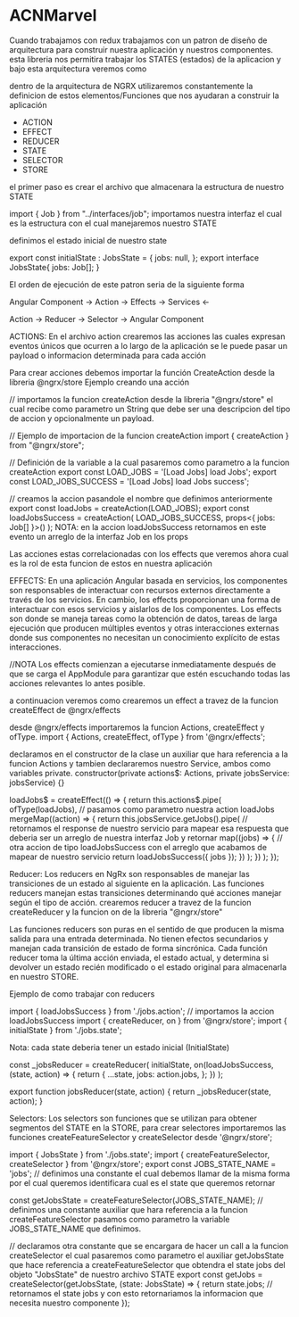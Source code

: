 # ACNMarvel


Cuando trabajamos con redux trabajamos con un patron de diseño de arquitectura para construir nuestra aplicación y nuestros componentes. esta libreria nos permitira trabajar los STATES (estados) de la aplicacion y bajo esta arquitectura veremos como 

dentro de la arquitectura de NGRX utilizaremos constantemente la definicion de estos elementos/Funciones que nos ayudaran a construir la aplicación
- ACTION
- EFFECT
- REDUCER
- STATE
- SELECTOR
- STORE

el primer paso es crear el archivo que almacenara la estructura de nuestro STATE

import { Job } from "../interfaces/job"; importamos nuestra interfaz el cual es la estructura con el cual manejaremos nuestro STATE

definimos el estado inicial de nuestro state

export const initialState : JobsState = {
    jobs: null, 
};
export interface JobsState{
    jobs: Job[];
}

El orden de ejecución de este patron seria de la siguiente forma

Angular Component -> Action  ->  Effects -> Services
                             <-

Action -> Reducer -> Selector -> Angular Component

ACTIONS: En el archivo action crearemos las acciones las cuales expresan eventos únicos que ocurren a lo largo de la aplicación
se le puede pasar un payload o informacion determinada para cada acción 

Para crear acciones debemos importar la función CreateAction desde la libreria @ngrx/store
Ejemplo creando una acción

// importamos la funcion createAction desde la libreria "@ngrx/store" el cual recibe como parametro un String que debe ser una descripcion  del tipo de accion y opcionalmente un payload.

// Ejemplo de importacion de la funcion createAction
import { createAction } from "@ngrx/store";

// Definición de la variable a la cual pasaremos como parametro a la funcion createAction
export const LOAD_JOBS = '[Load Jobs] load Jobs';
export const LOAD_JOBS_SUCCESS = '[Load Jobs] load Jobs success';

// creamos la accion pasandole el nombre que definimos anteriormente
export const loadJobs = createAction(LOAD_JOBS);
export const loadJobsSuccess = createAction(
    LOAD_JOBS_SUCCESS, 
    props<{ jobs: Job[] }>() 
    );
NOTA: en la accion loadJobsSuccess retornamos en este evento un arreglo de la interfaz Job en los props

Las acciones estas correlacionadas con los effects que veremos ahora cual es la rol de esta funcion de estos en nuestra aplicación


EFFECTS: En una aplicación Angular basada en servicios, los componentes son responsables de interactuar con recursos externos directamente a través de los servicios. En cambio, los effects proporcionan una forma de interactuar con esos servicios y aislarlos de los componentes. Los effects son donde se maneja tareas como la obtención de datos, tareas de larga ejecución que producen múltiples eventos y otras interacciones externas donde sus componentes no necesitan un conocimiento explícito de estas interacciones.

//NOTA
Los effects comienzan a ejecutarse inmediatamente después de que se carga el AppModule para garantizar que estén escuchando todas las acciones relevantes lo antes posible.


a continuacion veremos como crearemos un effect a travez de la funcion createEffect de @ngrx/effects

desde @ngrx/effects importaremos la funcion Actions, createEffect y ofType.
import { Actions, createEffect, ofType } from '@ngrx/effects';

declaramos en el constructor de la clase un auxiliar que hara referencia a la funcion Actions y tambien declararemos nuestro Service, ambos como variables private.
 constructor(private actions$: Actions, private jobsService: jobsService) {}

  loadJobs$ = createEffect(() => {
    return this.actions$.pipe(
      ofType(loadJobs), // pasamos como parametro nuestra action loadJobs
      mergeMap((action) => {
        return this.jobsService.getJobs().pipe( // retornamos el response de nuestro servicio para mapear esa respuesta que deberia ser un arreglo de nuestra interfaz Job y retornar 
          map((jobs) => {                       // otra accion de tipo loadJobsSuccess con el arreglo que acabamos de mapear de nuestro servicio
            return loadJobsSuccess({ jobs });
          })
        );
      })
    );
  });
  
Reducer: Los reducers en NgRx son responsables de manejar las transiciones de un estado al siguiente en la aplicación. Las funciones reducers manejan estas transiciones determinando qué acciones manejar según el tipo de acción. crearemos reducer a travez de la funcion createReducer y la funcion on de la libreria "@ngrx/store"

Las funciones reducers son puras en el sentido de que producen la misma salida para una entrada determinada. No tienen efectos secundarios y manejan cada transición de estado de forma sincrónica. Cada función reducer toma la última acción enviada, el estado actual, y determina si devolver un estado recién modificado o el estado original para almacenarla en nuestro STORE.


Ejemplo de como trabajar con reducers

import { loadJobsSuccess } from './jobs.action'; // importamos la accion loadJobsSuccess
import { createReducer, on } from '@ngrx/store'; 
import { initialState } from './jobs.state'; 

Nota: cada state deberia tener un estado inicial (InitialState)
  
  const _jobsReducer = createReducer(
    initialState,
    on(loadJobsSuccess, (state, action) => {
        return {
          ...state,
          jobs: action.jobs,
    };
    })
  );
  
  export function jobsReducer(state, action) {
    return _jobsReducer(state, action);
  }


Selectors: Los selectors son funciones que se utilizan para obtener segmentos del STATE en la STORE, para crear selectores importaremos las funciones createFeatureSelector y createSelector desde '@ngrx/store';

import { JobsState } from './jobs.state';
import { createFeatureSelector, createSelector } from '@ngrx/store';
export const JOBS_STATE_NAME = 'jobs'; // definimos una constante el cual debemos llamar de la misma forma por el cual queremos identificara cual es el state que queremos retornar

const getJobsState = createFeatureSelector<JobsState>(JOBS_STATE_NAME); // definimos una constante auxiliar que hara referencia a la funcion createFeatureSelector pasamos como parametro la variable JOBS_STATE_NAME que definimos.

// declaramos otra constante que se encargara de hacer un call a la funcion createSelector el cual pasaremos como parametro el auxiliar getJobsState que hace referencia a createFeatureSelector que obtendra el state jobs del objeto "JobsState" de nuestro archivo STATE
export const getJobs = createSelector(getJobsState, (state: JobsState) => {
  return state.jobs; // retornamos el state jobs y con esto retornariamos la informacion que necesita nuestro componente
});